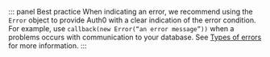 ::: panel Best practice
When indicating an error, we recommend using the `Error` object to provide Auth0 with a clear indication of the error condition. For example, use `callback(new Error(“an error message”))` when a problems occurs with communication to your database. See [Types of errors](/connections/database/custom-db/error-handling#types-of-errors) for more information.
:::
